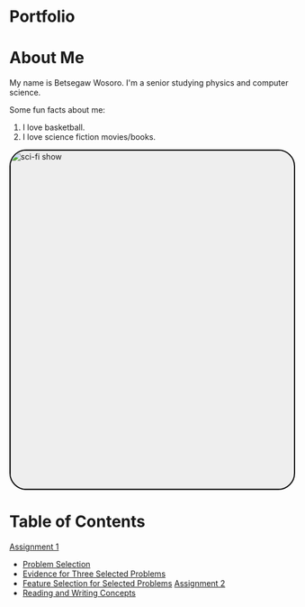 # Portfolio

# About Me
My name is Betsegaw Wosoro. I'm a senior studying physics and computer science.

Some fun facts about me:
1. I love basketball.
2. I love science fiction movies/books.

<img src="https://resizing.flixster.com/FynelrRwgvfx488b9LuR9iPhSP8=/ems.cHJkLWVtcy1hc3NldHMvdHZzZXJpZXMvMzBlNTZjYjYtYjRhOC00ZjkxLWIwYWEtZDhjNzdjODM5YjliLmpwZw==" alt="sci-fi show" style="width:600px; border-radius:30px; border:2px solid black; background:#eee; display:block">


# Table of Contents
[Assignment 1](assignments/assignment1)
- [Problem Selection](assignments/assignment1/problem_selection.md)
- [Evidence for Three Selected Problems](assignments/assignment1/threeproblems.md)
- [Feature Selection for Selected Problems](assignments/assignment1/features.md)
[Assignment 2](assignments/assignment2)
- [Reading and Writing Concepts](assignments/assignment2/reading_writing_concepts.md)
